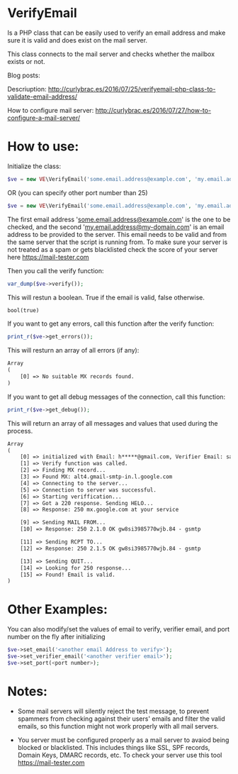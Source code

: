 VerifyEmail
==========
Is a PHP class that can be easily used to verify an email address and make sure it is valid and does exist on the mail server.

This class connects to the mail server and checks whether the mailbox exists or not.

Blog posts:

Descriuption: http://curlybrac.es/2016/07/25/verifyemail-php-class-to-validate-email-address/

How to configure mail server: http://curlybrac.es/2016/07/27/how-to-configure-a-mail-server/



How to use:
===========
Initialize the class:

```PHP
$ve = new VE\VerifyEmail('some.email.address@example.com', 'my.email.address@my-domain.com');
```
OR (you can specify other port number than 25)
```PHP
$ve = new VE\VerifyEmail('some.email.address@example.com', 'my.email.address@my-domain.com', 26);
```

The first email address 'some.email.address@example.com' is the one to be checked, and the second 'my.email.address@my-domain.com' is an email address to be provided to the server. This email needs to be valid and from the same server that the script is running from. To make sure your server is not treated as a spam or gets blacklisted check the score of your server here https://mail-tester.com


Then you call the verify function:

```PHP
var_dump($ve->verify());
```

This will restun a boolean. True if the email is valid, false otherwise.

```HTML
bool(true)
```


If you want to get any errors, call this function after the verify function:

```PHP
print_r($ve->get_errors());
```

This will resturn an array of all errors (if any):


```HTML
Array
(
    [0] => No suitable MX records found.
)
```



If you want to get all debug messages of the connection, call this function:

```PHP
print_r($ve->get_debug());
```

This will return an array of all messages and values that used during the process.



```HTML
Array
(
    [0] => initialized with Email: h*****@gmail.com, Verifier Email: sam@verifye.ml, Port: 25
    [1] => Verify function was called.
    [2] => Finding MX record...
    [3] => Found MX: alt4.gmail-smtp-in.l.google.com
    [4] => Connecting to the server...
    [5] => Connection to server was successful.
    [6] => Starting veriffication...
    [7] => Got a 220 response. Sending HELO...
    [8] => Response: 250 mx.google.com at your service

    [9] => Sending MAIL FROM...
    [10] => Response: 250 2.1.0 OK gw8si3985770wjb.84 - gsmtp

    [11] => Sending RCPT TO...
    [12] => Response: 250 2.1.5 OK gw8si3985770wjb.84 - gsmtp

    [13] => Sending QUIT...
    [14] => Looking for 250 response...
    [15] => Found! Email is valid.
)
```


Other Examples:
===============
You can also modify/set the values of email to verify, verifier email, and port number on the fly after initializing
```PHP
$ve->set_email('<another email Address to verify>');
$ve->set_verifier_email('<another verifier email>');
$ve->set_port(<port number>);
```



Notes:
======
- Some mail servers will silently reject the test message, to prevent spammers from checking against their users' emails and filter the valid emails, so this function might not work properly with all mail servers.

- You server must be configured properly as a mail server to avaiod being blocked or blacklisted. This includes things like SSL, SPF records, Domain Keys, DMARC records, etc. To check your server use this tool https://mail-tester.com

